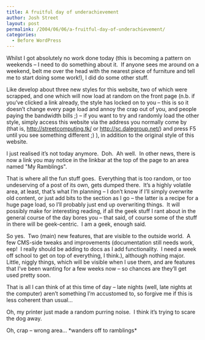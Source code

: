 ```yaml
---
title: A fruitful day of underachievement
author: Josh Street
layout: post
permalink: /2004/06/06/a-fruitful-day-of-underachievement/
categories:
  - Before WordPress
---
```

Whilst I got absolutely no work done today (this is becoming a pattern on weekends &#8211; I need to do something about it.&nbsp; If anyone sees me around on a weekend, belt me over the head with the nearest piece of furniture and tell me to start doing some work!), I did do some other stuff.

Like develop about three new styles for this website, two of which were scrapped, and one which will now load at random on the front page (n.b. if you&#8217;ve clicked a link already, the style has locked on to you &#8211; this is so it doesn&#8217;t change every page load and annoy the crap out of you, and people paying the bandwidth bills ;) &#8211; if you want to try and randomly load the other style, simply access this website via the address you normally come by (that is, <http://streetcomputing.tk/> or <http://sc.dalegroup.net/>) and press F5 until you see something different ;) ), in addition to the original style of this website.

I just realised it&#8217;s not today anymore.&nbsp; Doh.&nbsp; Ah well.&nbsp; In other news, there is now a link you may notice in the linkbar at the top of the page to an area named "My Ramblings".

That is where all the fun stuff goes.&nbsp; Everything that is too random, or too undeserving of a post of its own, gets dumped there.&nbsp; It&#8217;s a highly volatile area, at least, that&#8217;s what I&#8217;m planning &#8211; I don&#8217;t know if I&#8217;ll simply overwrite old content, or just add bits to the section as I go &#8211; the latter is a recipe for a huge page load, so I&#8217;ll probably just end up overwriting things.&nbsp; It will possibly make for interesting reading, if all the geek stuff I rant about in the general course of the day bores you &#8211; that said, of course some of the stuff in there will be geek-centric.&nbsp; I am a geek, enough said.

So yes.&nbsp; Two (main) new features, that are visible to the outside world.&nbsp; A few CMS-side tweaks and improvements (documentation still needs work, eep!&nbsp; I really should be adding to docs as I add functionality.&nbsp; I need a week off school to get on top of everything, I think.), although nothing major.&nbsp; Little, niggly things, which will be visible when I use them, and are features that I&#8217;ve been wanting for a few weeks now &#8211; so chances are they&#8217;ll get used pretty soon.

That is all I can think of at this time of day &#8211; late nights (well, late nights at the computer) aren&#8217;t something I&#8217;m accustomed to, so forgive me if this is less coherent than usual&#8230;

Oh, my printer just made a random purring noise.&nbsp; I think it&#8217;s trying to scare the dog away.

Oh, crap &#8211; wrong area&#8230; \*wanders off to ramblings\*